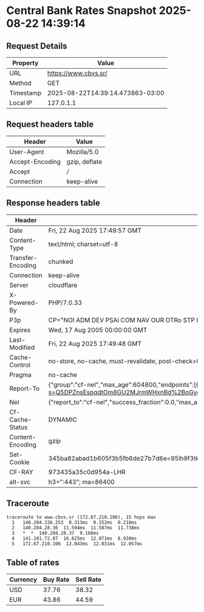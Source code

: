 # Central Bank Rates Snapshot 2025-08-22 14:39:14
## Request Details

| Property | Value |
|----------|-------|
| URL | https://www.cbvs.sr/ |
| Method | GET |
| Timestamp | 2025-08-22T14:39:14.473863-03:00 |
| Local IP | 127.0.1.1 |
    
## Request headers table

| Header | Value |
|--------|-------|
| User-Agent | Mozilla/5.0 |
| Accept-Encoding | gzip, deflate |
| Accept | */* |
| Connection | keep-alive |

    
## Response headers table
| Header | Value |
|--------|-------|
| Date | Fri, 22 Aug 2025 17:49:57 GMT |
| Content-Type | text/html; charset=utf-8 |
| Transfer-Encoding | chunked |
| Connection | keep-alive |
| Server | cloudflare |
| X-Powered-By | PHP/7.0.33 |
| P3p | CP="NOI ADM DEV PSAi COM NAV OUR OTRo STP IND DEM" |
| Expires | Wed, 17 Aug 2005 00:00:00 GMT |
| Last-Modified | Fri, 22 Aug 2025 17:49:48 GMT |
| Cache-Control | no-store, no-cache, must-revalidate, post-check=0, pre-check=0 |
| Pragma | no-cache |
| Report-To | {"group":"cf-nel","max_age":604800,"endpoints":[{"url":"https://a.nel.cloudflare.com/report/v4?s=Q5DPZnsEspqdtOm8GU2MJrmWHxnBd%2BoGyca0oRGb21B5KLf0y23V8LlgsSqCSUG%2BlnbV4KgTVsKRHRskBxUNfEONYhWb1K1BIBKn"}]} |
| Nel | {"report_to":"cf-nel","success_fraction":0.0,"max_age":604800} |
| Cf-Cache-Status | DYNAMIC |
| Content-Encoding | gzip |
| Set-Cookie | 345ba82abad1b605f3b5fb6de27b7d6e=95lh9f3tkf2td3qnjc2nubvan3; HttpOnly; Path=/ |
| CF-RAY | 973435a35c0d954a-LHR |
| alt-svc | h3=":443"; ma=86400 |

## Traceroute 

```
traceroute to www.cbvs.sr (172.67.210.106), 15 hops max
  1   140.204.226.253  0.313ms  0.152ms  0.218ms 
  2   140.204.28.36  11.594ms  11.587ms  11.738ms 
  3   *  *  140.204.28.37  9.166ms 
  4   141.101.72.87  16.625ms  12.071ms  8.930ms 
  5   172.67.210.106  12.043ms  12.031ms  12.057ms 

```

## Table of rates

| Currency | Buy Rate | Sell Rate |
|----------|----------|-----------|
| USD | 37.76 | 38.32 |
| EUR | 43.86 | 44.59 |
